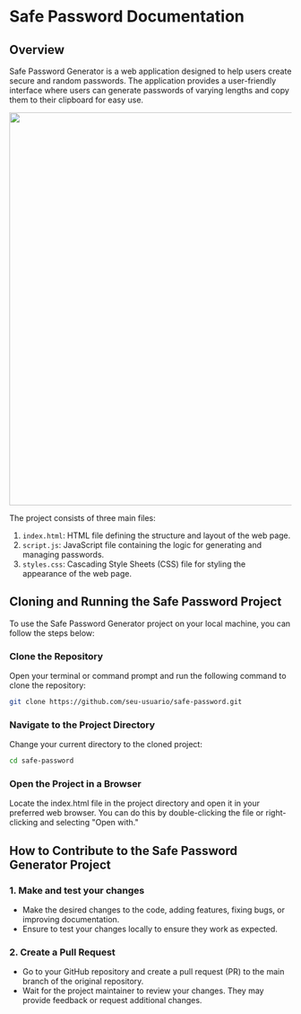 # Safe Password Documentation

## Overview

Safe Password Generator is a web application designed to help users create secure and 
random passwords. The application provides a user-friendly interface where users can 
generate passwords of varying lengths and copy them to their clipboard for easy use.

<div align="center">
  <img src="https://github.com/raphaelnsilva/safe-password/assets/129803784/a32f357c-8ece-46e2-a97c-5fc1c8c09730" width="700px" />
</div>

The project consists of three main files:

1. `index.html`: HTML file defining the structure and layout of the web page.
2. `script.js`: JavaScript file containing the logic for generating and managing passwords.
3. `styles.css`: Cascading Style Sheets (CSS) file for styling the appearance of the web page.

## Cloning and Running the Safe Password Project

To use the Safe Password Generator project on your local machine, you can follow the steps below: <br/>

### Clone the Repository

Open your terminal or command prompt and run the following command to clone the repository:

```bash
git clone https://github.com/seu-usuario/safe-password.git
````

### Navigate to the Project Directory

Change your current directory to the cloned project:

```bash
cd safe-password
````

### Open the Project in a Browser

Locate the index.html file in the project directory and open it in your preferred web browser. You can do this by double-clicking the file or right-clicking and selecting "Open with."

## How to Contribute to the Safe Password Generator Project

### 1.  Make and test your changes
* Make the desired changes to the code, adding features, fixing bugs, or improving documentation.
* Ensure to test your changes locally to ensure they work as expected.

### 2. Create a Pull Request
* Go to your GitHub repository and create a pull request (PR) to the main branch of the original repository.
* Wait for the project maintainer to review your changes. They may provide feedback or request additional changes.

